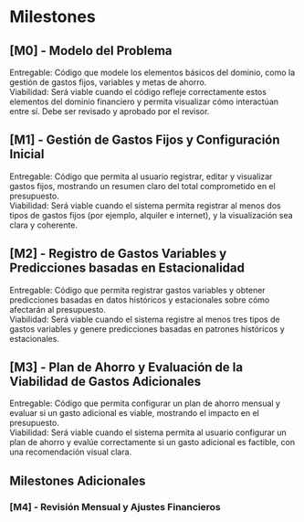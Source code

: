 # Milestones

## [M0] - Modelo del Problema
Entregable: Código que modele los elementos básicos del dominio, como la gestión de gastos fijos, variables y metas de ahorro.  
Viabilidad: Será viable cuando el código refleje correctamente estos elementos del dominio financiero y permita visualizar cómo interactúan entre sí. Debe ser revisado y aprobado por el revisor.  
 
## [M1] - Gestión de Gastos Fijos y Configuración Inicial
Entregable: Código que permita al usuario registrar, editar y visualizar gastos fijos, mostrando un resumen claro del total comprometido en el presupuesto.  
Viabilidad: Será viable cuando el sistema permita registrar al menos dos tipos de gastos fijos (por ejemplo, alquiler e internet), y la visualización sea clara y coherente.  

## [M2] - Registro de Gastos Variables y Predicciones basadas en Estacionalidad
Entregable: Código que permita registrar gastos variables y obtener predicciones basadas en datos históricos y estacionales sobre cómo afectarán al presupuesto.  
Viabilidad: Será viable cuando el sistema registre al menos tres tipos de gastos variables y genere predicciones basadas en patrones históricos y estacionales.  

## [M3] - Plan de Ahorro y Evaluación de la Viabilidad de Gastos Adicionales
Entregable: Código que permita configurar un plan de ahorro mensual y evaluar si un gasto adicional es viable, mostrando el impacto en el presupuesto.  
Viabilidad: Será viable cuando el sistema permita al usuario configurar un plan de ahorro y evalúe correctamente si un gasto adicional es factible, con una recomendación visual clara.  

## Milestones Adicionales

### [M4] - Revisión Mensual y Ajustes Financieros









